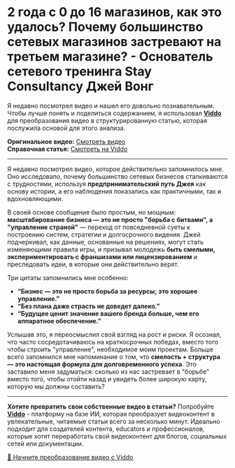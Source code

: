 # 2 года с 0 до 16 магазинов, как это удалось? Почему большинство сетевых магазинов застревают на третьем магазине? - Основатель сетевого тренинга Stay Consultancy Джей Вонг

Я недавно посмотрел видео и нашел его довольно познавательным. Чтобы лучше понять и поделиться содержанием, я использовал **[Viddo](https://viddo.pro/)** для преобразования видео в структурированную статью, которая послужила основой для этого анализа.

**Оригинальное видео:** [Смотреть видео](https://www.youtube.com/watch?v=1imQyLqFP2o)  
**Справочная статья:** [Смотреть на Viddo](https://viddo.pro/zh/video-result/2717512d-aba4-471f-9987-c53abd30afb8)

---

Я недавно посмотрел видео, которое действительно запомнилось мне. Оно исследовало, почему большинство сетевых бизнесов сталкиваются с трудностями, используя **предпринимательский путь Джея** как основу истории, а его наблюдения показались как практичными, так и вдохновляющими.

В своей основе сообщение было простым, но мощным: **масштабирование бизнеса — это не просто "борьба с битвами", а "управление страной"** — переход от повседневной суеты к построению систем, стратегии и долгосрочного видения. Джей подчеркивал, как данные, основанные на решениях, могут стать изменяющими правила игры, и призывал молодежь **быть смелыми, экспериментировать с франшизами или лицензированием** и преследовать идеи, в которые они действительно верят.

Три цитаты запомнились мне особенно:  
- **“Бизнес — это не просто борьба за ресурсы; это хорошее управление.”**  
- **“Без плана даже страсть не доведет далеко.”**  
- **“Будущее ценит значение вашего бренда больше, чем его аппаратное обеспечение.”**

Услышав это, я переосмыслил свой взгляд на рост и риски. Я осознал, что часто сосредотачиваюсь на краткосрочных победах, вместо того чтобы строить "управление", необходимое моим проектам. Больше всего запомнился мне напоминание о том, что **смелость + структура — это настоящая формула для долговременного успеха**. Это заставило меня задуматься: сколько из нас застревает в "борьбе" вместо того, чтобы отойти назад и увидеть более широкую карту, которую мы должны составить?

---

**Хотите превратить свои собственные видео в статьи?** Попробуйте **[Viddo](https://viddo.pro/)** - платформу на базе ИИ, которая преобразует видеоконтент в увлекательные, читаемые статьи всего за несколько минут. Идеально подходит для создателей контента, educators и профессионалов, которые хотят переработать свой видеоконтент для блогов, социальных сетей или документации.

[🚀 Начните преобразование видео с Viddo](https://viddo.pro/)